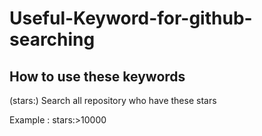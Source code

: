 # Useful-Keyword-for-github-searching

## How to use these keywords

(stars:) Search all repository who have these stars

Example : stars:>10000
